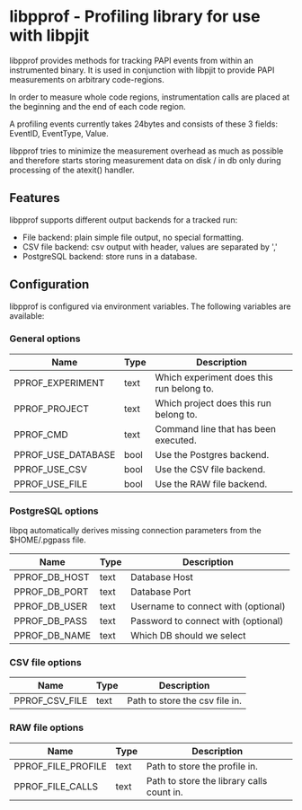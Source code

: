 # libpprof - Profiling library for use with libpjit #

libpprof provides methods for tracking PAPI events from within an instrumented
binary. It is used in conjunction with libpjit to provide PAPI measurements
on arbitrary code-regions.

In order to measure whole code regions, instrumentation calls are placed at
the beginning and the end of each code region.

A profiling events currently takes 24bytes and consists of these 3 fields:
EventID, EventType, Value.

libpprof tries to minimize the measurement overhead as much as possible and
therefore starts storing measurement data on disk / in db only during
processing of the atexit() handler.

## Features ##

libpprof supports different output backends for a tracked run:

 * File backend: plain simple file output, no special formatting.
 * CSV file backend: csv output with header, values are separated by ','
 * PostgreSQL backend: store runs in a database.


## Configuration ##

 libpprof is configured via environment variables. The following variables
 are available:

### General options ###

  | Name                 | Type     | Description                                 |
  | -------------------- | -------- | ------------------------------------------- |
  | PPROF_EXPERIMENT     | text     | Which experiment does this run belong to.   |
  | PPROF_PROJECT        | text     | Which project does this run belong to.      |
  | PPROF_CMD            | text     | Command line that has been executed.        |
  | PPROF_USE_DATABASE   | bool     | Use the Postgres backend.                   |
  | PPROF_USE_CSV        | bool     | Use the CSV file backend.                   |
  | PPROF_USE_FILE       | bool     | Use the RAW file backend.                   |

### PostgreSQL options ###

  libpq automatically derives missing connection parameters from the
  $HOME/.pgpass file.

  | Name              | Type       | Description                           |
  | ----------------- | ---------- | ------------------------------------- |
  | PPROF_DB_HOST     | text       | Database Host                         |
  | PPROF_DB_PORT     | text       | Database Port                         |
  | PPROF_DB_USER     | text       | Username to connect with (optional)   |
  | PPROF_DB_PASS     | text       | Password to connect with (optional)   |
  | PPROF_DB_NAME     | text       | Which DB should we select             |

### CSV file options ###

  | Name              | Type       | Description                           |
  | ----------------- | ---------- | ------------------------------------- |
  | PPROF_CSV_FILE    | text       | Path to store the csv file in.        |

### RAW file options ###

  | Name                 | Type    | Description                                 |
  | -------------------- | ------- | ------------------------------------------- |
  | PPROF_FILE_PROFILE   | text    | Path to store the profile in.               |
  | PPROF_FILE_CALLS     | text    | Path to store the library calls count in.   |
